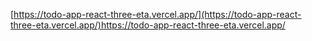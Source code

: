 [https://todo-app-react-three-eta.vercel.app/](https://todo-app-react-three-eta.vercel.app/)https://todo-app-react-three-eta.vercel.app/
